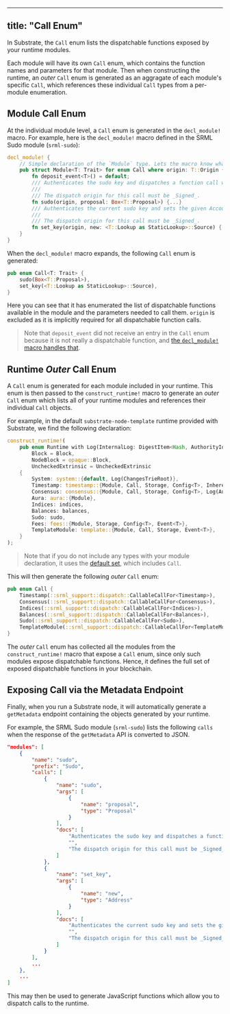 <!--
Copyright 2019 Parity Technologies

Licensed under the Apache License, Version 2.0 (the "License");
you may not use this file except in compliance with the License.
You may obtain a copy of the License at

    http://www.apache.org/licenses/LICENSE-2.0

Unless required by applicable law or agreed to in writing, software
distributed under the License is distributed on an "AS IS" BASIS,
WITHOUT WARRANTIES OR CONDITIONS OF ANY KIND, either express or implied.
See the License for the specific language governing permissions and
limitations under the License.
-->

---
title: "Call Enum"
---
In Substrate, the `Call` enum lists the dispatchable functions exposed by your runtime modules. 

Each module will have its own `Call` enum, which contains the function names and parameters for that module. Then when constructing the runtime, an _outer_ `Call` enum is generated as an aggragate of each module's specific `Call`, which references these individual `Call` types from a per-module enumeration.

## Module Call Enum

At the individual module level, a `Call` enum is generated in the `decl_module!` macro. For example, here is the `decl_module!` macro defined in the SRML Sudo module (`srml-sudo`):

```rust
decl_module! {
    // Simple declaration of the `Module` type. Lets the macro know what its working on.
    pub struct Module<T: Trait> for enum Call where origin: T::Origin {
        fn deposit_event<T>() = default;
        /// Authenticates the sudo key and dispatches a function call with `Root` origin
        ///
        /// The dispatch origin for this call must be _Signed_.
        fn sudo(origin, proposal: Box<T::Proposal>) {...}
        /// Authenticates the current sudo key and sets the given AccountId as the new sudo key
        ///
        /// The dispatch origin for this call must be _Signed_.
        fn set_key(origin, new: <T::Lookup as StaticLookup>::Source) {...}
    }
}
```

When the `decl_module!` macro expands, the following `Call` enum is generated:

```rust
pub enum Call<T: Trait> {
    sudo(Box<T::Proposal>),
    set_key(<T::Lookup as StaticLookup>::Source),
}
```

Here you can see that it has enumerated the list of dispatchable functions available in the module and the parameters needed to call them. `origin` is excluded as it is implicitly required for all dispatchable function calls.

> Note that `deposit_event` did not receive an entry in the `Call` enum because it is not really a dispatchable function, and [the `decl_module!` macro handles that](https://docs.substrate.dev/docs/decl_module#section-deposit_event-).

## Runtime _Outer_ Call Enum

A `Call` enum is generated for each module included in your runtime. This enum is then passed to the `construct_runtime!` macro to generate an _outer_ `Call` enum which lists all of your runtime modules and references their individual `Call` objects.

For example, in the default `substrate-node-template` runtime provided with Substrate, we find the following declaration:

```rust
construct_runtime!(
	pub enum Runtime with Log(InternalLog: DigestItem<Hash, AuthorityId, AuthoritySignature>) where
		Block = Block,
		NodeBlock = opaque::Block,
		UncheckedExtrinsic = UncheckedExtrinsic
	{
		System: system::{default, Log(ChangesTrieRoot)},
		Timestamp: timestamp::{Module, Call, Storage, Config<T>, Inherent},
		Consensus: consensus::{Module, Call, Storage, Config<T>, Log(AuthoritiesChange), Inherent},
		Aura: aura::{Module},
		Indices: indices,
		Balances: balances,
		Sudo: sudo,
		Fees: fees::{Module, Storage, Config<T>, Event<T>},
		TemplateModule: template::{Module, Call, Storage, Event<T>},
	}
);
```

> Note that if you do not include any types with your module declaration, it uses the [default set](https://docs.substrate.dev/docs/construct_runtime#section-no-types-or-default-), which includes `Call`.

This will then generate the following _outer_ `Call` enum:

```rust
pub enum Call {
    Timestamp(::srml_support::dispatch::CallableCallFor<Timestamp>),
    Consensus(::srml_support::dispatch::CallableCallFor<Consensus>),
    Indices(::srml_support::dispatch::CallableCallFor<Indices>),
    Balances(::srml_support::dispatch::CallableCallFor<Balances>),
    Sudo(::srml_support::dispatch::CallableCallFor<Sudo>),
    TemplateModule(::srml_support::dispatch::CallableCallFor<TemplateModule>),
}
```

The _outer_ `Call` enum has collected all the modules from the `construct_runtime!` macro that expose a `Call` enum, since only such modules expose dispatchable functions. Hence, it defines the full set of exposed dispatchable functions in your blockchain.

## Exposing Call via the Metadata Endpoint

Finally, when you run a Substrate node, it will automatically generate a `getMetadata` endpoint containing the objects generated by your runtime.

For example, the SRML Sudo module (`srml-sudo`) lists the following `calls` when the response of the `getMetadata` API is converted to JSON.

```json
"modules": [
    {
        "name": "sudo",
        "prefix": "Sudo",
        "calls": [
            {
                "name": "sudo",
                "args": [
                    {
                        "name": "proposal",
                        "type": "Proposal"
                    }
                ],
                "docs": [
                    "Authenticates the sudo key and dispatches a function call with `Root` origin",
                    "",
                    "The dispatch origin for this call must be _Signed_."
                ]
            },
            {
                "name": "set_key",
                "args": [
                    {
                        "name": "new",
                        "type": "Address"
                    }
                ],
                "docs": [
                    "Authenticates the current sudo key and sets the given AccountId as the new sudo key",
                    "",
                    "The dispatch origin for this call must be _Signed_."
                ]
            }
        ],
        ...
    },
    ...
]
```

This may then be used to generate JavaScript functions which allow you to dispatch calls to the runtime.